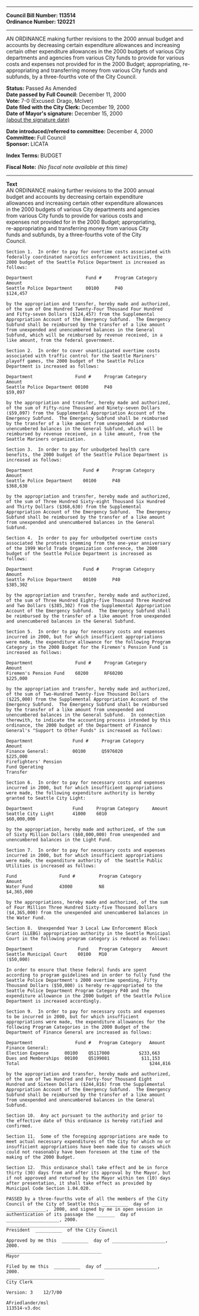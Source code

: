 * * * * *  
  
**Council Bill Number: [](#h0)[](#h2)113514**   
**Ordinance Number: 120221**  
  
* * * * *  
  
AN ORDINANCE making further revisions to the 2000 annual budget and accounts by decreasing certain expenditure allowances and increasing certain other expenditure allowances in the 2000 budgets of various City departments and agencies from various City funds to provide for various costs and expenses not provided for in the 2000 Budget; appropriating, re-appropriating and transferring money from various City funds and subfunds, by a three-fourths vote of the City Council.  
  
**Status:** Passed As Amended   
**Date passed by Full Council:** December 11, 2000   
**Vote:** 7-0 (Excused: Drago, McIver)   
**Date filed with the City Clerk:** December 19, 2000   
**Date of Mayor's signature:** December 15, 2000   
[(about the signature date)](/~public/approvaldate.htm)   
  
  
**Date introduced/referred to committee:** December 4, 2000   
**Committee:** Full Council   
**Sponsor:** LICATA   
  
**Index Terms:** BUDGET  
  
**Fiscal Note:** *(No fiscal note available at this time)*  
  
* * * * *  
  
**Text**  
    AN ORDINANCE making further revisions to the 2000 annual  
    budget and accounts by decreasing certain expenditure  
    allowances and increasing certain other expenditure allowances  
    in the 2000 budgets of various City departments and agencies  
    from various City funds to provide for various costs and  
    expenses not provided for in the 2000 Budget; appropriating,  
    re-appropriating and transferring money from various City  
    funds and subfunds, by a three-fourths vote of the City  
    Council.  
  
    Section 1.  In order to pay for overtime costs associated with  
    federally coordinated narcotics enforcement activities, the  
    2000 budget of the Seattle Police Department is increased as  
    follows:  
  
    Department                    Fund #     Program Category  
    Amount  
    Seattle Police Department     00100      P40  
    $124,457  
  
    by the appropriation and transfer, hereby made and authorized,  
    of the sum of One Hundred Twenty-Four Thousand Four Hundred  
    and Fifty-seven Dollars ($124,457) from the Supplemental  
    Appropriation Account of the Emergency Subfund.  The Emergency  
    Subfund shall be reimbursed by the transfer of a like amount  
    from unexpended and unencumbered balances in the General  
    Subfund, which will be reimbursed by revenue received, in a  
    like amount, from the federal government.  
  
    Section 2.  In order to cover unanticipated overtime costs  
    associated with traffic control for the Seattle Mariners'  
    playoff games, the 2000 budget of the Seattle Police  
    Department is increased as follows:  
  
    Department                Fund #     Program Category  
    Amount  
    Seattle Police Department 00100      P40  
    $59,097  
  
    by the appropriation and transfer, hereby made and authorized,  
    of the sum of Fifty-nine Thousand and Ninety-seven Dollars  
    ($59,097) from the Supplemental Appropriation Account of the  
    Emergency Subfund.  The Emergency Subfund shall be reimbursed  
    by the transfer of a like amount from unexpended and  
    unencumbered balances in the General Subfund, which will be  
    reimbursed by revenue received, in a like amount, from the  
    Seattle Mariners organization.  
  
    Section 3.  In order to pay for unbudgeted health care  
    benefits, the 2000 budget of the Seattle Police Department is  
    increased as follows:  
  
    Department                   Fund #     Program Category  
    Amount  
    Seattle Police Department    00100      P40  
    $368,630  
  
    by the appropriation and transfer, hereby made and authorized,  
    of the sum of Three Hundred Sixty-eight Thousand Six Hundred  
    and Thirty Dollars ($368,630) from the Supplemental  
    Appropriation Account of the Emergency Subfund.  The Emergency  
    Subfund shall be reimbursed by the transfer of a like amount  
    from unexpended and unencumbered balances in the General  
    Subfund.  
  
    Section 4.  In order to pay for unbudgeted overtime costs  
    associated the protests stemming from the one-year anniversary  
    of the 1999 World Trade Organization conference, the 2000  
    budget of the Seattle Police Department is increased as  
    follows:  
  
    Department                   Fund #     Program Category  
    Amount  
    Seattle Police Department    00100      P40  
    $385,302  
  
    by the appropriation and transfer, hereby made and authorized,  
    of the sum of Three Hundred Eighty-five Thousand Three Hundred  
    and Two Dollars ($385,302) from the Supplemental Appropriation  
    Account of the Emergency Subfund.  The Emergency Subfund shall  
    be reimbursed by the transfer of a like amount from unexpended  
    and unencumbered balances in the General Subfund.  
  
    Section 5.  In order to pay for necessary costs and expenses  
    incurred in 2000, but for which insufficient appropriations  
    were made, the expenditure allowance for the following Program  
    Category in the 2000 Budget for the Firemen's Pension Fund is  
    increased as follows:  
  
    Department                Fund #     Program Category  
    Amount  
    Firemen's Pension Fund    60200      RF60200  
    $225,000  
  
    by the appropriation and transfer, hereby made and authorized,  
    of the sum of Two-Hundred Twenty-five Thousand Dollars  
    ($225,000) from the Supplemental Appropriation Account of the  
    Emergency Subfund.  The Emergency Subfund shall be reimbursed  
    by the transfer of a like amount from unexpended and  
    unencumbered balances in the General Subfund.  In connection  
    therewith, to indicate the accounting process intended by this  
    ordinance, the 2000 budget of the Department of Finance  
    General's "Support to Other Funds" is increased as follows:  
  
    Department               Fund #     Program Category  
    Amount  
    Finance General:         00100      Q5976020  
    $225,000  
    Firefighters' Pension  
    Fund Operating  
    Transfer  
  
    Section 6.  In order to pay for necessary costs and expenses  
    incurred in 2000, but for which insufficient appropriations  
    were made, the following expenditure authority is hereby  
    granted to Seattle City Light:  
  
    Department               Fund     Program Category     Amount  
    Seattle City Light       41000    6010  
    $60,000,000  
  
    by the appropriation, hereby made and authorized, of the sum  
    of Sixty Million Dollars ($60,000,000) from unexpended and  
    unencumbered balances in the Light Fund.  
  
    Section 7.  In order to pay for necessary costs and expenses  
    incurred in 2000, but for which insufficient appropriations  
    were made, the expenditure authority of  the Seattle Public  
    Utilities is increased as follows:  
  
    Fund                Fund #         Program Category  
    Amount  
    Water Fund          43000          N8  
    $4,365,000  
  
    by the appropriations, hereby made and authorized, of the sum  
    of Four Million Three Hundred Sixty-five Thousand Dollars  
    ($4,365,000) from the unexpended and unencumbered balances in  
    the Water Fund.  
  
    Section 8.  Unexpended Year 3 Local Law Enforcement Block  
    Grant (LLEBG) appropriation authority in the Seattle Municipal  
    Court in the following program category is reduced as follows:  
  
    Department                 Fund    Program Category    Amount  
    Seattle Municipal Court    00100   M10  
    ($50,000)  
  
    In order to ensure that these federal funds are spent  
    according to program guidelines and in order to fully fund the  
    Seattle Police Department's 2000 overtime spending, Fifty  
    Thousand Dollars ($50,000) is hereby re-appropriated to the  
    Seattle Police Department Program Category P40 and the  
    expenditure allowance in the 2000 budget of the Seattle Police  
    Department is increased accordingly.  
  
    Section 9.  In order to pay for necessary costs and expenses  
    to be incurred in 2000, but for which insufficient  
    appropriations were made, the expenditure allowances for the  
    following Program Categories in the 2000 Budget of the  
    Department of Finance General are increased as follows:  
  
    Department                Fund #   Program Category   Amount  
    Finance General:  
    Election Expense      00100    Q5117000           $233,663  
    Dues and Memberships  00100    Q5199081            $11,153  
    Total                                                 $244,816  
  
    by the appropriation and transfer, hereby made and authorized,  
    of the sum of Two Hundred and Forty-four Thousand Eight  
    Hundred and Sixteen Dollars ($244,816) from the Supplemental  
    Appropriation Account of the Emergency Subfund.  The Emergency  
    Subfund shall be reimbursed by the transfer of a like amount  
    from unexpended and unencumbered balances in the General  
    Subfund.  
  
    Section 10.  Any act pursuant to the authority and prior to  
    the effective date of this ordinance is hereby ratified and  
    confirmed.  
  
    Section 11.  Some of the foregoing appropriations are made to  
    meet actual necessary expenditures of the City for which no or  
    insufficient appropriations have been made due to causes which  
    could not reasonably have been foreseen at the time of the  
    making of the 2000 Budget.  
  
    Section 12.  This ordinance shall take effect and be in force  
    thirty (30) days from and after its approval by the Mayor, but  
    if not approved and returned by the Mayor within ten (10) days  
    after presentation, it shall take effect as provided by  
    Municipal Code Section 1.04.020.  
  
    PASSED by a three-fourths vote of all the members of the City  
    Council of the City of Seattle this __________  day of  
    _______________,  2000, and signed by me in open session in  
    authentication of its passage the _______  day of  
    ____________________, 2000.  
    _____________________________________  
    President  __________  of the City Council  
  
    Approved by me this  __________  day of ____________________,  
    2000.  
    ____________________________________  
    Mayor  
  
    Filed by me this  __________  day of ____________________,  
    2000.  
    _____________________________________  
    City Clerk  
  
    Version: 3    12/7/00  
  
    AFriedlander/msl  
    113514-v3.doc  
